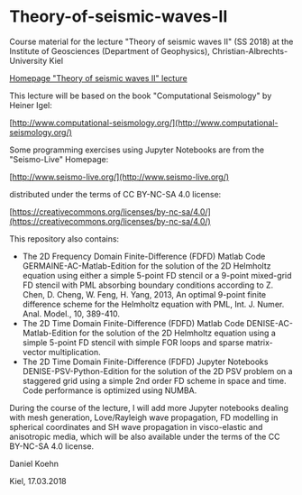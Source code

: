 # Theory-of-seismic-waves-II
Course material for the lecture "Theory of seismic waves II" (SS 2018)
at the Institute of Geosciences (Department of Geophysics), Christian-Albrechts-University Kiel

[Homepage "Theory of seismic waves II" lecture](https://danielkoehnsite.wordpress.com/blog/theory-of-seismic-waves-ii/)

This lecture will be based on the book "Computational Seismology" by Heiner Igel:

[http://www.computational-seismology.org/](http://www.computational-seismology.org/)

Some programming exercises using Jupyter Notebooks are from the "Seismo-Live" Homepage:

[http://www.seismo-live.org/](http://www.seismo-live.org/)

distributed under the terms of CC BY-NC-SA 4.0 license:

[https://creativecommons.org/licenses/by-nc-sa/4.0/](https://creativecommons.org/licenses/by-nc-sa/4.0/)

This repository also contains:
- The 2D Frequency Domain Finite-Difference (FDFD) Matlab Code GERMAINE-AC-Matlab-Edition for the solution of the 2D Helmholtz equation using either a simple 5-point FD stencil or a 9-point mixed-grid FD stencil with PML absorbing boundary conditions according to Z. Chen, D. Cheng, W. Feng, H. Yang, 2013, An optimal 9-point finite difference scheme for the Helmholtz equation with PML, Int. J. Numer. Anal. Model., 10, 389-410. 
- The 2D Time Domain Finite-Difference (FDFD) Matlab Code DENISE-AC-Matlab-Edition for the solution of the 2D Helmholtz equation using a simple 5-point FD stencil with simple FOR loops and sparse matrix-vector multiplication. 
- The 2D Time Domain Finite-Difference (FDFD) Jupyter Notebooks DENISE-PSV-Python-Edition for the solution of the 2D PSV problem on a staggered grid using a simple 2nd order FD scheme in space and time. Code performance is optimized using NUMBA.

During the course of the lecture, I will add more Jupyter notebooks dealing with mesh generation, Love/Rayleigh wave propagation, FD modelling in spherical coordinates and SH wave propagation in visco-elastic and anisotropic media, which will be also available under the terms of the CC BY-NC-SA 4.0 license.

Daniel Koehn

Kiel, 17.03.2018
